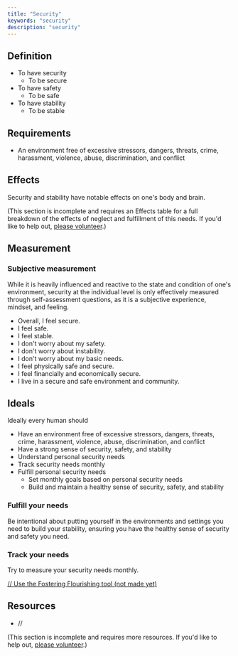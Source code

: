 ```yaml
---
title: "Security"
keywords: "security"
description: "security"
---
```


## Definition

- To have security
  - To be secure
- To have safety
  - To be safe
- To have stability
  - To be stable

## Requirements

- An environment free of excessive stressors, dangers, threats, crime, harassment, violence, abuse, discrimination, and conflict

## Effects

Security and stability have notable effects on one's body and brain.

(This section is incomplete and requires an Effects table for a full breakdown of the effects of neglect and fulfillment of this needs. If you'd like to help out, [please volunteer](https://docs.google.com/forms/d/e/1FAIpQLSefwCNdvxgpY6hQZ-FEnwmCHdZFOCD5WXwIMNeKmSDVSh9A2g/viewform?usp=pp_url&entry.1605531621=Security&entry.136454288=Effects).)

## Measurement

### Subjective measurement

While it is heavily influenced and reactive to the state and condition of one's environment, security at the individual level is only effectively measured through self-assessment questions, as it is a subjective experience, mindset, and feeling.

- Overall, I feel secure.
- I feel safe.
- I feel stable.
- I don't worry about my safety.
- I don't worry about instability.
- I don't worry about my basic needs.
- I feel physically safe and secure.
- I feel financially and economically secure.
- I live in a secure and safe environment and community.

## Ideals

Ideally every human should

- Have an environment free of excessive stressors, dangers, threats, crime, harassment, violence, abuse, discrimination, and conflict
- Have a strong sense of security, safety, and stability
- Understand personal security needs
- Track security needs monthly
- Fulfill personal security needs
  - Set monthly goals based on personal security needs
  - Build and maintain a healthy sense of security, safety, and stability

### Fulfill your needs

Be intentional about putting yourself in the environments and settings you need to build your stability, ensuring you have the healthy sense of security and safety you need.

### Track your needs

Try to measure your security needs monthly.

[// Use the Fostering Flourishing tool (not made yet)](#/)

## Resources

- //

(This section is incomplete and requires more resources. If you'd like to help out, [please volunteer](https://docs.google.com/forms/d/e/1FAIpQLSefwCNdvxgpY6hQZ-FEnwmCHdZFOCD5WXwIMNeKmSDVSh9A2g/viewform?usp=pp_url&entry.1605531621=Security&entry.136454288=Resources).)
